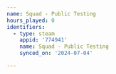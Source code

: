 ```yaml
---
name: Squad - Public Testing
hours_played: 0
identifiers:
  - type: steam
    appid: '774941'
    name: Squad - Public Testing
    synced_on: '2024-07-04'

---
```

